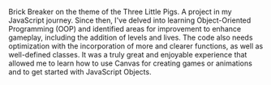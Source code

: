 Brick Breaker on the theme of the Three Little Pigs. A project in my JavaScript journey. Since then, I've delved into learning Object-Oriented Programming (OOP) and 
identified areas for improvement to enhance gameplay, including the addition of levels and lives. The code also needs optimization with the incorporation of more and 
clearer functions, as well as well-defined classes. It was a truly great and enjoyable experience that allowed me to learn how to use Canvas for creating games or 
animations and to get started with JavaScript Objects.
